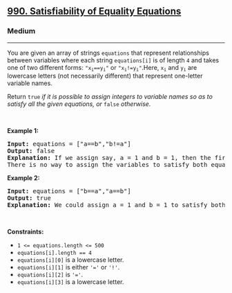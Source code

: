 <h2><a href="https://leetcode.com/problems/satisfiability-of-equality-equations/">990. Satisfiability of Equality Equations</a></h2><h3>Medium</h3><hr><div style="user-select: auto;"><p style="user-select: auto;">You are given an array of strings <code style="user-select: auto;">equations</code> that represent relationships between variables where each string <code style="user-select: auto;">equations[i]</code> is of length <code style="user-select: auto;">4</code> and takes one of two different forms: <code style="user-select: auto;">"x<sub style="user-select: auto;">i</sub>==y<sub style="user-select: auto;">i</sub>"</code> or <code style="user-select: auto;">"x<sub style="user-select: auto;">i</sub>!=y<sub style="user-select: auto;">i</sub>"</code>.Here, <code style="user-select: auto;">x<sub style="user-select: auto;">i</sub></code> and <code style="user-select: auto;">y<sub style="user-select: auto;">i</sub></code> are lowercase letters (not necessarily different) that represent one-letter variable names.</p>

<p style="user-select: auto;">Return <code style="user-select: auto;">true</code><em style="user-select: auto;"> if it is possible to assign integers to variable names so as to satisfy all the given equations, or </em><code style="user-select: auto;">false</code><em style="user-select: auto;"> otherwise</em>.</p>

<p style="user-select: auto;">&nbsp;</p>
<p style="user-select: auto;"><strong class="example" style="user-select: auto;">Example 1:</strong></p>

<pre style="user-select: auto;"><strong style="user-select: auto;">Input:</strong> equations = ["a==b","b!=a"]
<strong style="user-select: auto;">Output:</strong> false
<strong style="user-select: auto;">Explanation:</strong> If we assign say, a = 1 and b = 1, then the first equation is satisfied, but not the second.
There is no way to assign the variables to satisfy both equations.
</pre>

<p style="user-select: auto;"><strong class="example" style="user-select: auto;">Example 2:</strong></p>

<pre style="user-select: auto;"><strong style="user-select: auto;">Input:</strong> equations = ["b==a","a==b"]
<strong style="user-select: auto;">Output:</strong> true
<strong style="user-select: auto;">Explanation:</strong> We could assign a = 1 and b = 1 to satisfy both equations.
</pre>

<p style="user-select: auto;">&nbsp;</p>
<p style="user-select: auto;"><strong style="user-select: auto;">Constraints:</strong></p>

<ul style="user-select: auto;">
	<li style="user-select: auto;"><code style="user-select: auto;">1 &lt;= equations.length &lt;= 500</code></li>
	<li style="user-select: auto;"><code style="user-select: auto;">equations[i].length == 4</code></li>
	<li style="user-select: auto;"><code style="user-select: auto;">equations[i][0]</code> is a lowercase letter.</li>
	<li style="user-select: auto;"><code style="user-select: auto;">equations[i][1]</code> is either <code style="user-select: auto;">'='</code> or <code style="user-select: auto;">'!'</code>.</li>
	<li style="user-select: auto;"><code style="user-select: auto;">equations[i][2]</code> is <code style="user-select: auto;">'='</code>.</li>
	<li style="user-select: auto;"><code style="user-select: auto;">equations[i][3]</code> is a lowercase letter.</li>
</ul>
</div>